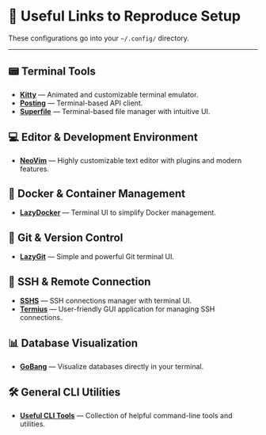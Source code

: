 # 🚀 Useful Links to Reproduce Setup

These configurations go into your `~/.config/` directory.

---

## 📟 Terminal Tools

- **[Kitty](https://www.youtube.com/watch?v=T8nRI-Mn6PM)** — Animated and customizable terminal emulator.
- **[Posting](https://posting.sh/)** — Terminal-based API client.
- **[Superfile](https://github.com/yorukot/superfile)** — Terminal-based file manager with intuitive UI.

## 💻 Editor & Development Environment

- **[NeoVim](https://www.youtube.com/watch?v=6pAG3BHurdM)** — Highly customizable text editor with plugins and modern features.

## 🐳 Docker & Container Management

- **[LazyDocker](https://youtu.be/fsYimVXVBhc)** — Terminal UI to simplify Docker management.

## 🌳 Git & Version Control

- **[LazyGit](https://www.youtube.com/watch?v=Ihg37znaiBo&t=219s)** — Simple and powerful Git terminal UI.

## 🔌 SSH & Remote Connection

- **[SSHS](https://github.com/quantumsheep/sshs)** — SSH connections manager with terminal UI.
- **[Termius](https://termius.com/)** — User-friendly GUI application for managing SSH connections.

## 📊 Database Visualization

- **[GoBang](https://github.com/TaKO8Ki/gobang)** — Visualize databases directly in your terminal.

## 🛠️ General CLI Utilities

- **[Useful CLI Tools](https://youtu.be/mmqDYw9C30I)** — Collection of helpful command-line tools and utilities.
